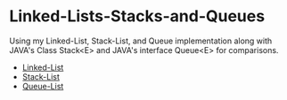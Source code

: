 # Linked-Lists-Stacks-and-Queues
Using my Linked-List, Stack-List, and Queue implementation along with JAVA's Class Stack&lt;E> and JAVA's interface Queue&lt;E> for comparisons.

- [Linked-List](https://github.com/mikiwieczorek/Linked-Lists-Stacks-and-Queues/tree/master/Linked-List/Linked-List)
- [Stack-List](https://github.com/mikiwieczorek/Linked-Lists-Stacks-and-Queues/tree/master/StackList/StackList)
- [Queue-List]()
